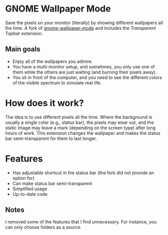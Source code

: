 # GNOME Wallpaper Mode

Save the pixels on your monitor (literally) by showing different wallpapers all the time. A fork of [gnome-wallpaper-mode](https://github.com/Jomik/gnome-wallpaper-mode) and includes the *Transparent Topbar* extension. 

## Main goals

* Enjoy all of the wallpapers you admire. 
* You have a multi-monitor setup, and sometimes, you only use one of them while the others are just waiting (and burning their pixels away).
* You sit in front of the computer, and you need to see the different colors of the visible spectrum to simulate real life.

# How does it work?

The idea is to use different pixels all the time. Where the background is usually a single color (e.g., status bar), the pixels may wear out, and the static image may leave a mark (depending on the screen type) after long hours of work. This extension changes the wallpaper and makes the status bar semi-transparent for them to last longer.

# Features

* Has adjustable shortcut in the status bar (the fork did not provide an option for)
* Can make status bar semi-transparent
* Simplified usage
* Up-to-date code 

## Notes

I removed some of the features that I find unnecessary. For instance, you can only choose folders as a source.